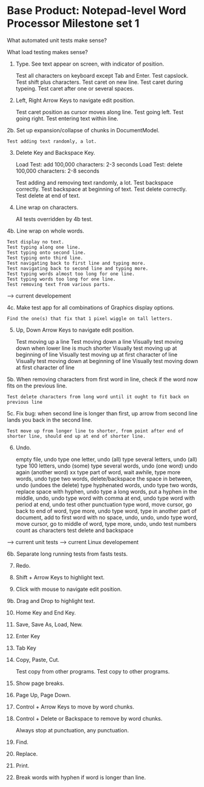 Base Product: Notepad-level Word Processor
Milestone set 1
==========================================

What automated unit tests make sense?

What load testing makes sense?

1. Type. See text appear on screen, with indicator of position.

	Test all characters on keyboard except Tab and Enter.
	Test capslock.
	Test shift plus characters.
	Test caret on new line.
	Test caret during typeing.
	Test caret after one or several spaces.

2. Left, Right Arrow Keys to navigate edit position.

	Test caret position as cursor moves along line.
	Test going left.
	Test going right.
	Test entering text within line.

2b. Set up expansion/collapse of chunks in DocumentModel.

	Test adding text randomly, a lot.

3. Delete Key and Backspace Key.
	
	Load Test: add 100,000 characters: 2-3 seconds
	Load Test: delete 100,000 characters: 2-8 seconds
	
	Test adding and removing text randomly, a lot.
	Test backspace correctly.
	Test backspace at beginning of text.
	Test delete correctly.
	Test delete at end of text.

4. Line wrap on characters.

	All tests overridden by 4b test.

4b. Line wrap on whole words.

	Test display no text.
	Test typing along one line.
	Test typing onto second line.
	Test typing onto third line.
	Test navigating back to first line and typing more.
	Test navigating back to second line and typing more.
	Test typing words almost too long for one line.
	Test typing words too long for one line.
	Test removing text from various parts.

--> current developement

4c. Make test app for all combinations of Graphics display options.

	Find the one(s) that fix that 1 pixel wiggle on tall letters.	
	
5. Up, Down Arrow Keys to navigate edit position.
	
	Test moving up a line
	Test moving down a line
	Visually test moving down when lower line is much shorter
	Visually test moving up at beginning of line
	Visually test moving up at first character of line
	Visually test moving down at beginning of line
	Visually test moving down at first character of line

5b. When removing characters from first word in line, check if the word now fits on the previous line.

	Test delete characters from long word until it ought to fit back on previous line

5c. Fix bug: when second line is longer than first, up arrow from second line lands you back in the second line.

	Test move up from longer line to shorter, from point after end of shorter line, should end up at end of shorter line.

6. Undo.

	empty file, undo
	type one letter, undo (all)
	type several letters, undo (all)
	type 100 letters, undo (some)
	type several words, undo (one word) undo again (another word)
xx	type part of word, wait awhile, type more words, undo
	type two words, delete/backspace the space in between, undo (undoes the delete)
	type hyphenated words, undo
	type two words, replace space with hyphen, undo
	type a long words, put a hyphen in the middle, undo, undo
	type word with comma at end, undo
	type word with period at end, undo
	test other punctuation
	type word, move cursor, go back to end of word, type more, undo
	type word, type in another part of document, add to first word with no space, undo, undo, undo
	type word, move cursor, go to middle of word, type more, undo, undo
	test numbers count as characters
	test delete and backspace

--> current unit tests
--> current Linux developement

6b. Separate long running tests from fasts tests.

7. Redo.

8. Shift + Arrow Keys to highlight text.

9. Click with mouse to navigate edit position.

9b. Drag and Drop to highlight text.

10. Home Key and End Key.

11. Save, Save As, Load, New.

12. Enter Key

13. Tab Key

14. Copy, Paste, Cut.

	Test copy from other programs.
	Test copy to other programs.

15. Show page breaks.

16. Page Up, Page Down.

17. Control + Arrow Keys to move by word chunks.

18. Control + Delete or Backspace to remove by word chunks.

	Always stop at punctuation, any punctuation.
	
19. Find.

20. Replace.

21. Print.

22. Break words with hyphen if word is longer than line.

